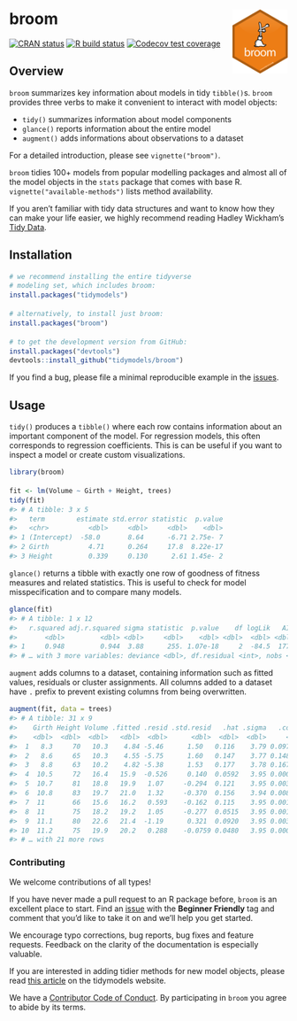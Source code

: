 
<!-- README.md is generated from README.Rmd. Please edit that file -->

# broom <img src="man/figures/logo.png" align="right" width="100" />

[![CRAN
status](https://www.r-pkg.org/badges/version/broom)](https://cran.r-project.org/package=broom)
[![R build
status](https://github.com/tidymodels/broom/workflows/.github/workflows/R-CMD-check.yaml/badge.svg)](https://github.com/tidymodels/broom/actions)
[![Codecov test
coverage](https://codecov.io/gh/tidymodels/broom/branch/master/graph/badge.svg)](https://codecov.io/gh/tidymodels/broom?branch=master)

## Overview

`broom` summarizes key information about models in tidy `tibble()`s.
`broom` provides three verbs to make it convenient to interact with
model objects:

  - `tidy()` summarizes information about model components
  - `glance()` reports information about the entire model
  - `augment()` adds informations about observations to a dataset

For a detailed introduction, please see `vignette("broom")`.

`broom` tidies 100+ models from popular modelling packages and almost
all of the model objects in the `stats` package that comes with base R.
`vignette("available-methods")` lists method availability.

If you aren’t familiar with tidy data structures and want to know how
they can make your life easier, we highly recommend reading Hadley
Wickham’s [Tidy Data](http://www.jstatsoft.org/v59/i10).

## Installation

``` r
# we recommend installing the entire tidyverse 
# modeling set, which includes broom:
install.packages("tidymodels")

# alternatively, to install just broom:
install.packages("broom")

# to get the development version from GitHub:
install.packages("devtools")
devtools::install_github("tidymodels/broom")
```

If you find a bug, please file a minimal reproducible example in the
[issues](https://github.com/tidymodels/broom/issues).

## Usage

`tidy()` produces a `tibble()` where each row contains information about
an important component of the model. For regression models, this often
corresponds to regression coefficients. This is can be useful if you
want to inspect a model or create custom visualizations.

``` r
library(broom)

fit <- lm(Volume ~ Girth + Height, trees)
tidy(fit)
#> # A tibble: 3 x 5
#>   term        estimate std.error statistic  p.value
#>   <chr>          <dbl>     <dbl>     <dbl>    <dbl>
#> 1 (Intercept)  -58.0       8.64      -6.71 2.75e- 7
#> 2 Girth          4.71      0.264     17.8  8.22e-17
#> 3 Height         0.339     0.130      2.61 1.45e- 2
```

`glance()` returns a tibble with exactly one row of goodness of fitness
measures and related statistics. This is useful to check for model
misspecification and to compare many models.

``` r
glance(fit)
#> # A tibble: 1 x 12
#>   r.squared adj.r.squared sigma statistic  p.value    df logLik   AIC   BIC
#>       <dbl>         <dbl> <dbl>     <dbl>    <dbl> <dbl>  <dbl> <dbl> <dbl>
#> 1     0.948         0.944  3.88      255. 1.07e-18     2  -84.5  177.  183.
#> # … with 3 more variables: deviance <dbl>, df.residual <int>, nobs <int>
```

`augment` adds columns to a dataset, containing information such as
fitted values, residuals or cluster assignments. All columns added to a
dataset have `.` prefix to prevent existing columns from being
overwritten.

``` r
augment(fit, data = trees)
#> # A tibble: 31 x 9
#>    Girth Height Volume .fitted .resid .std.resid   .hat .sigma   .cooksd
#>    <dbl>  <dbl>  <dbl>   <dbl>  <dbl>      <dbl>  <dbl>  <dbl>     <dbl>
#>  1   8.3     70   10.3    4.84 -5.46      1.50   0.116    3.79 0.0978   
#>  2   8.6     65   10.3    4.55 -5.75      1.60   0.147    3.77 0.148    
#>  3   8.8     63   10.2    4.82 -5.38      1.53   0.177    3.78 0.167    
#>  4  10.5     72   16.4   15.9  -0.526     0.140  0.0592   3.95 0.000409 
#>  5  10.7     81   18.8   19.9   1.07     -0.294  0.121    3.95 0.00394  
#>  6  10.8     83   19.7   21.0   1.32     -0.370  0.156    3.94 0.00840  
#>  7  11       66   15.6   16.2   0.593    -0.162  0.115    3.95 0.00114  
#>  8  11       75   18.2   19.2   1.05     -0.277  0.0515   3.95 0.00138  
#>  9  11.1     80   22.6   21.4  -1.19      0.321  0.0920   3.95 0.00348  
#> 10  11.2     75   19.9   20.2   0.288    -0.0759 0.0480   3.95 0.0000968
#> # … with 21 more rows
```

### Contributing

We welcome contributions of all types\!

If you have never made a pull request to an R package before, `broom` is
an excellent place to start. Find an
[issue](https://github.com/tidymodels/broom/issues/) with the **Beginner
Friendly** tag and comment that you’d like to take it on and we’ll help
you get started.

We encourage typo corrections, bug reports, bug fixes and feature
requests. Feedback on the clarity of the documentation is especially
valuable.

If you are interested in adding tidier methods for new model objects,
please read [this
article](https://www.tidymodels.org/learn/develop/broom/) on the
tidymodels website.

We have a [Contributor Code of
Conduct](https://github.com/tidymodels/broom/blob/master/.github/CODE_OF_CONDUCT.md).
By participating in `broom` you agree to abide by its terms.
